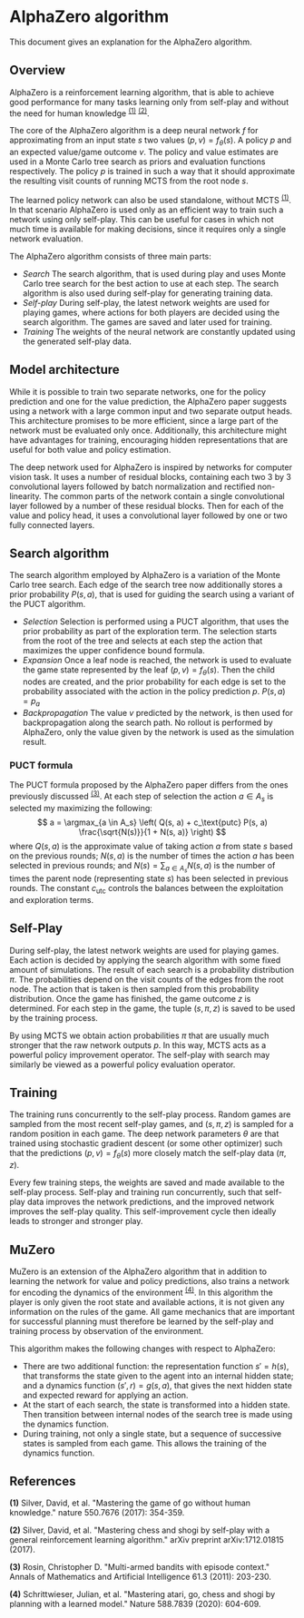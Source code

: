 
# AlphaZero algorithm

This document gives an explanation for the AlphaZero algorithm.

## Overview

AlphaZero is a reinforcement learning algorithm, that is able to achieve good performance for many
tasks learning only from self-play and without the need for human knowledge <sup>[(1)](#f1)</sup>
<sup>[(2)](#f2)</sup>.

The core of the AlphaZero algorithm is a deep neural network $f$ for approximating from an input
state $s$ two values $(p, v) = f_\theta(s)$. A policy $p$ and an expected value/game outcome $v$. The
policy and value estimates are used in a Monte Carlo tree search as priors and evaluation functions
respectively. The policy $p$ is trained in such a way that it should approximate the resulting
visit counts of running MCTS from the root node $s$.

The learned policy network can also be used standalone, without MCTS <sup>[(1)](#f1)</sup>. In that
scenario AlphaZero is used only as an efficient way to train such a network using only self-play.
This can be useful for cases in which not much time is available for making decisions, since it
requires only a single network evaluation.

The AlphaZero algorithm consists of three main parts:
* _Search_ The search algorithm, that is used during play and uses Monte Carlo tree search for the best
action to use at each step. The search algorithm is also used during self-play for generating
training data.
* _Self-play_ During self-play, the latest network weights are used for playing games, where actions
for both players are decided using the search algorithm. The games are saved and later used for
training.
* _Training_ The weights of the neural network are constantly updated using the generated self-play
data. 

## Model architecture

While it is possible to train two separate networks, one for the policy prediction and one for the
value prediction, the AlphaZero paper suggests using a network with a large common input and two
separate output heads. This architecture promises to be more efficient, since a large part of the
network must be evaluated only once. Additionally, this architecture might have advantages for
training, encouraging hidden representations that are useful for both value and policy estimation.

The deep network used for AlphaZero is inspired by networks for computer vision task. It uses a
number of residual blocks, containing each two 3 by 3 convolutional layers followed by batch
normalization and rectified non-linearity. The common parts of the network contain a single
convolutional layer followed by a number of these residual blocks. Then for each of the value and
policy head, it uses a convolutional layer followed by one or two fully connected layers.


## Search algorithm

The search algorithm employed by AlphaZero is a variation of the Monte Carlo tree search. Each edge
of the search tree now additionally stores a prior probability $P(s, a)$, that is used for guiding
the search using a variant of the PUCT algorithm.

* _Selection_ Selection is performed using a PUCT algorithm, that uses the prior probability as part
of the exploration term. The selection starts from the root of the tree and selects at each step the
action that maximizes the upper confidence bound formula.
* _Expansion_ Once a leaf node is reached, the network is used to evaluate the game state
represented by the leaf $(p, v) = f_\theta(s)$. Then the child nodes are created, and the prior
probability for each edge is set to the probability associated with the action in the policy
prediction $p$. $P(s, a) = p_a$
* _Backpropagation_ The value $v$ predicted by the network, is then used for backpropagation along
the search path. No rollout is performed by AlphaZero, only the value given by the network is used
as the simulation result.

### PUCT formula

The PUCT formula proposed by the AlphaZero paper differs from the ones previously discussed
<sup>[(3)](#f3)</sup>. At each step of selection the action $a \in A_s$ is selected my maximizing
the following:
$$
a = \argmax_{a \in A_s} \left( Q(s, a) + c_\text{putc} P(s, a) \frac{\sqrt{N(s)}}{1 + N(s, a)} \right)
$$
where $Q(s, a)$ is the approximate value of taking action $a$ from state $s$ based on the previous
rounds; $N(s, a)$ is the number of times the action $a$ has been selected in previous rounds; and
$N(s) = \sum_{a \in A_s} N(s, a)$ is the number of times the parent node (representing state $s$)
has been selected in previous rounds. The constant $c_\text{utc}$ controls the balances between
the exploitation and exploration terms.


## Self-Play

During self-play, the latest network weights are used for playing games. Each action is decided by
applying the search algorithm with some fixed amount of simulations. The result of each search is a
probability distribution $\pi$. The probabilities depend on the visit counts of the edges from the
root node. The action that is taken is then sampled from this probability distribution. Once the
game has finished, the game outcome $z$ is determined. For each step in the game, the tuple $(s, \pi, z)$
is saved to be used by the training process.

By using MCTS we obtain action probabilities $\pi$ that are usually much stronger that the raw
network outputs $p$. In this way, MCTS acts as a powerful policy improvement operator. The self-play
with search may similarly be viewed as a powerful policy evaluation operator.


## Training

The training runs concurrently to the self-play process. Random games are sampled from the most
recent self-play games, and $(s, \pi, z)$ is sampled for a random position in each game. The deep
network parameters $\theta$ are that trained using stochastic gradient descent (or some other
optimizer) such that the predictions $(p, v) = f_\theta(s)$ more closely match the self-play
data $(\pi, z)$.

Every few training steps, the weights are saved and made available to the self-play process.
Self-play and training run concurrently, such that self-play data improves the network predictions,
and the improved network improves the self-play quality. This self-improvement cycle then ideally
leads to stronger and stronger play.


## MuZero

MuZero is an extension of the AlphaZero algorithm that in addition to learning the network for value
and policy predictions, also trains a network for encoding the dynamics of the environment
<sup>[(4)](#f4)</sup>. In this algorithm the player is only given the root state and available
actions, it is not given any information on the rules of the game. All game mechanics that are
important for successful planning must therefore be learned by the self-play and training process by
observation of the environment.

This algorithm makes the following changes with respect to AlphaZero:
* There are two additional function: the representation function $s' = h(s)$, that transforms the
state given to the agent into an internal hidden state; and a dynamics function $(s', r) = g(s, a)$,
that gives the next hidden state and expected reward for applying an action.
* At the start of each search, the state is transformed into a hidden state. Then transition between
internal nodes of the search tree is made using the dynamics function.
* During training, not only a single state, but a sequence of successive states is sampled from each
game. This allows the training of the dynamics function.


## References

<b id="f1">(1)</b> Silver, David, et al. "Mastering the game of go without human knowledge." nature 550.7676 (2017):
354-359.

<b id="f2">(2)</b> Silver, David, et al. "Mastering chess and shogi by self-play with a general reinforcement
learning algorithm." arXiv preprint arXiv:1712.01815 (2017).

<b id="f3">(3)</b> Rosin, Christopher D. "Multi-armed bandits with episode context." Annals of Mathematics and
Artificial Intelligence 61.3 (2011): 203-230.

<b id="f4">(4)</b> Schrittwieser, Julian, et al. "Mastering atari, go, chess and shogi by planning with a learned
model." Nature 588.7839 (2020): 604-609.
